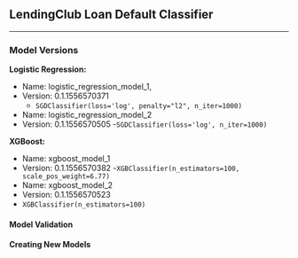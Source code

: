 ## LendingClub Loan Default Classifier
-------

### Model Versions

**Logistic Regression:**

- Name: logistic_regression_model_1, 
- Version: 0.1.1556570371
  - `SGDClassifier(loss='log', penalty="l2", n_iter=1000)`
- Name: logistic_regression_model_2
- Version: 0.1.1556570505
  -`SGDClassifier(loss='log', n_iter=1000)`

**XGBoost:**

- Name: xgboost_model_1
- Version: 0.1.1556570382
  -`XGBClassifier(n_estimators=100, scale_pos_weight=6.77)`
- Name: xgboost_model_2
- Version: 0.1.1556570523
- `XGBClassifier(n_estimators=100)`


#### Model Validation

#### Creating New Models
